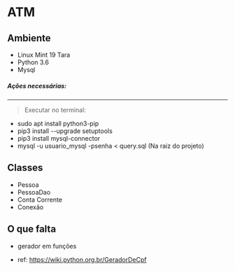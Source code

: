 # ATM

## Ambiente
- Linux Mint 19 Tara
- Python 3.6
- Mysql

##### Ações necessárias:
---
> Executar no terminal:
* sudo apt install python3-pip 
* pip3 install --upgrade setuptools
* pip3 install mysql-connector 
* mysql -u usuario_mysql -psenha < query.sql (Na raiz do projeto)

## Classes 
- Pessoa
- PessoaDao
- Conta Corrente
- Conexão

## O que falta 

- gerador em funções

- ref: https://wiki.python.org.br/GeradorDeCpf